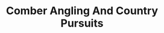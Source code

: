 ---
title: "Comber Angling And Country Pursuits"
address: "Comber Angling And Country Pursuits, 23 Bridge Street, Comber, Down, BT23 5AT"
tel: "+44 (0)28 9187 0777"
county: "Down"
category: "Tackle Shops"
type: "Content"
lat: "54.594329833984375"
lng: "-5.70030403137207"
---